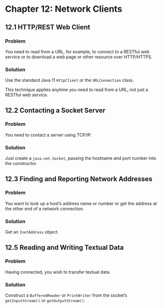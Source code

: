 # Chapter 12: Network Clients

## 12.1 HTTP/REST Web Client

### Problem

You need to read from a URL, for example, to connect to a RESTful web service or to download a web page or other resource over HTTP/HTTPS.

### Solution

Use the standard Java 11 `HttpClient` or the `URLConnection` class.

This technique applies anytime you need to read from a URL, not just a RESTful web service.

## 12.2 Contacting a Socket Server

### Problem

You need to contact a server using TCP/IP.

### Solution

Just create a `java.net.Socket`, passing the hostname and port number into the constructor.

## 12.3 Finding and Reporting Network Addresses

### Problem

You want to look up a host’s address name or number or get the address at the other end of a network connection.

### Solution

Get an `InetAddress` object.

## 12.5 Reading and Writing Textual Data

### Problem

Having connected, you wish to transfer textual data.

### Solution

Construct a `BufferedReader` or `PrintWriter` from the socket’s `getInputStream()` or `getOutputStream()`.

